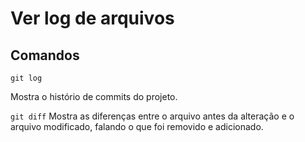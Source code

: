 # Ver log de arquivos

## Comandos
```git log```

Mostra o histório de commits do projeto.


```git diff```
Mostra as diferenças entre o arquivo antes da alteração e o arquivo modificado, falando o que foi removido e adicionado.